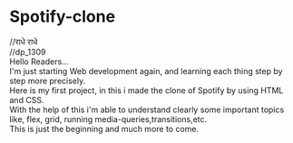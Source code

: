 # Spotify-clone
//राधे राधे
<br/>
//dp_1309
<br/>
Hello Readers...
<br/>
I'm just starting Web development again, and learning each thing step by step more precisely.
<br/>
Here is my first project, in this i made the clone of Spotify by using HTML and CSS.
<br/>
With the help of this i'm able to understand clearly some important topics like, flex, grid, running media-queries,transitions,etc.
<br/>
This is just the beginning and much more to come.
